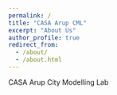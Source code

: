```yaml
---
permalink: /
title: "CASA Arup CML"
excerpt: "About Us"
author_profile: true
redirect_from: 
  - /about/
  - /about.html
---
```


CASA Arup City Modelling Lab
